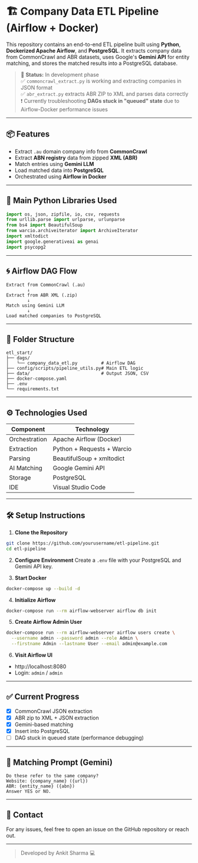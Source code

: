 # 🏗️ Company Data ETL Pipeline (Airflow + Docker)

This repository contains an end-to-end ETL pipeline built using **Python**, **Dockerized Apache Airflow**, and **PostgreSQL**. It extracts company data from CommonCrawl and ABR datasets, uses Google's **Gemini API** for entity matching, and stores the matched results into a PostgreSQL database.

> 🚧 **Status:** In development phase  
> ✅ `commoncrawl_extract.py` is working and extracting companies in JSON format  
> ✅ `abr_extract.py` extracts ABR ZIP to XML and parses data correctly  
> ❗ Currently troubleshooting **DAGs stuck in "queued" state** due to Airflow-Docker performance issues

---

## 📦 Features

- Extract `.au` domain company info from **CommonCrawl**
- Extract **ABN registry** data from zipped **XML (ABR)**
- Match entries using **Gemini LLM**
- Load matched data into **PostgreSQL**
- Orchestrated using **Airflow in Docker**

---

## 🐍 Main Python Libraries Used

```python
import os, json, zipfile, io, csv, requests
from urllib.parse import urlparse, urlunparse
from bs4 import BeautifulSoup
from warcio.archiveiterator import ArchiveIterator
import xmltodict
import google.generativeai as genai
import psycopg2
```

---

## 🌀 Airflow DAG Flow

```text
Extract from CommonCrawl (.au)
        ↓
Extract from ABR XML (.zip)
        ↓
Match using Gemini LLM
        ↓
Load matched companies to PostgreSQL
```

---

## 📁 Folder Structure

```
etl_start/
├── dags/
│   └── company_data_etl.py         # Airflow DAG
├── config/scripts/pipeline_utils.py# Main ETL logic
├── data/                           # Output JSON, CSV
├── docker-compose.yaml
├── .env
└── requirements.txt
```

---

## ⚙️ Technologies Used

| Component     | Technology                  |
|---------------|-----------------------------|
| Orchestration | Apache Airflow (Docker)     |
| Extraction    | Python + Requests + Warcio  |
| Parsing       | BeautifulSoup + xmltodict   |
| AI Matching   | Google Gemini API           |
| Storage       | PostgreSQL                  |
| IDE           | Visual Studio Code          |

---

## 🛠️ Setup Instructions

1. **Clone the Repository**
```bash
git clone https://github.com/yourusername/etl-pipeline.git
cd etl-pipeline
```

2. **Configure Environment**
Create a `.env` file with your PostgreSQL and Gemini API key.

3. **Start Docker**
```bash
docker-compose up --build -d
```

4. **Initialize Airflow**
```bash
docker-compose run --rm airflow-webserver airflow db init
```

5. **Create Airflow Admin User**
```bash
docker-compose run --rm airflow-webserver airflow users create \
  --username admin --password admin --role Admin \
  --firstname Admin --lastname User --email admin@example.com
```

6. **Visit Airflow UI**
- http://localhost:8080  
- Login: `admin` / `admin`

---

## ✅ Current Progress

- [x] CommonCrawl JSON extraction
- [x] ABR zip to XML + JSON extraction
- [x] Gemini-based matching
- [x] Insert into PostgreSQL
- [ ] DAG stuck in queued state (performance debugging)

---

## 🤖 Matching Prompt (Gemini)

```text
Do these refer to the same company?
Website: {company_name} ({url})
ABR: {entity_name} ({abn})
Answer YES or NO.
```

---

## 📌 Contact

For any issues, feel free to open an issue on the GitHub repository or reach out.

---

> Developed by Ankit Sharma 💻
